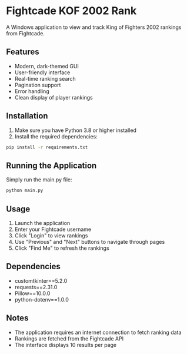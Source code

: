 # Fightcade KOF 2002 Rank

A Windows application to view and track King of Fighters 2002 rankings from Fightcade.

## Features

- Modern, dark-themed GUI
- User-friendly interface
- Real-time ranking search
- Pagination support
- Error handling
- Clean display of player rankings

## Installation

1. Make sure you have Python 3.8 or higher installed
2. Install the required dependencies:
```bash
pip install -r requirements.txt
```

## Running the Application

Simply run the main.py file:
```bash
python main.py
```

## Usage

1. Launch the application
2. Enter your Fightcade username
3. Click "Login" to view rankings
4. Use "Previous" and "Next" buttons to navigate through pages
5. Click "Find Me" to refresh the rankings

## Dependencies

- customtkinter==5.2.0
- requests==2.31.0
- Pillow==10.0.0
- python-dotenv==1.0.0

## Notes

- The application requires an internet connection to fetch ranking data
- Rankings are fetched from the Fightcade API
- The interface displays 10 results per page
